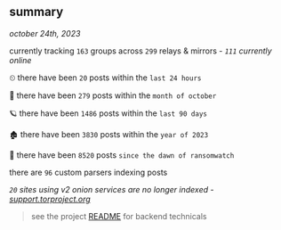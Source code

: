 
## summary
_october 24th, 2023_

currently tracking `163` groups across `299` relays & mirrors - _`111` currently online_

⏲ there have been `20` posts within the `last 24 hours`

🦈 there have been `279` posts within the `month of october`

🪐 there have been `1486` posts within the `last 90 days`

🏚 there have been `3830` posts within the `year of 2023`

🦕 there have been `8520` posts `since the dawn of ransomwatch`

there are `96` custom parsers indexing posts

_`20` sites using v2 onion services are no longer indexed - [support.torproject.org](https://support.torproject.org/onionservices/v2-deprecation/)_

> see the project [README](https://github.com/joshhighet/ransomwatch#ransomwatch--) for backend technicals
